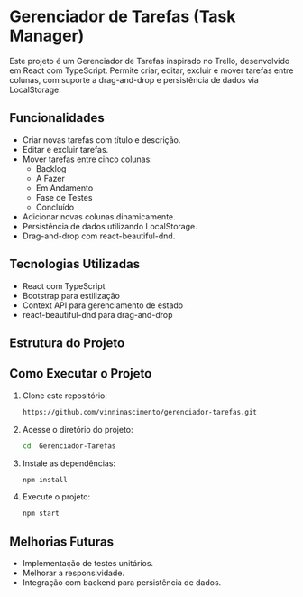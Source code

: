# Gerenciador de Tarefas (Task Manager)

Este projeto é um Gerenciador de Tarefas inspirado no Trello, desenvolvido em React com TypeScript. Permite criar, editar, excluir e mover tarefas entre colunas, com suporte a drag-and-drop e persistência de dados via LocalStorage.

## Funcionalidades

- Criar novas tarefas com título e descrição.
- Editar e excluir tarefas.
- Mover tarefas entre cinco colunas:
  - Backlog
  - A Fazer
  - Em Andamento
  - Fase de Testes
  - Concluído
- Adicionar novas colunas dinamicamente.
- Persistência de dados utilizando LocalStorage.
- Drag-and-drop com react-beautiful-dnd.

## Tecnologias Utilizadas

- React com TypeScript
- Bootstrap para estilização
- Context API para gerenciamento de estado
- react-beautiful-dnd para drag-and-drop

## Estrutura do Projeto

## Como Executar o Projeto

1. Clone este repositório:
    ```bash
    https://github.com/vinninascimento/gerenciador-tarefas.git
    ```

2. Acesse o diretório do projeto:
    ```bash
    cd  Gerenciador-Tarefas
    ```

3. Instale as dependências:
    ```bash
    npm install
    ```

4. Execute o projeto:
    ```bash
    npm start
    ```


## Melhorias Futuras

- Implementação de testes unitários.
- Melhorar a responsividade.
- Integração com backend para persistência de dados.


